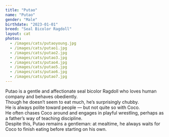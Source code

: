 ```yaml
---
title: "Putao"
name: "Putao"
gender: "Male"
birthdate: "2023-01-01"
breed: "Seal Bicolor Ragdoll"
layout: cat
photos:
  - /images/cats/putaoyoung.jpg
  - /images/cats/putao1.jpg
  - /images/cats/putao2.jpg
  - /images/cats/putao3.jpg
  - /images/cats/putao4.jpg
  - /images/cats/putao5.jpg
  - /images/cats/putao6.jpg
  - /images/cats/putao7.jpg
---
```


Putao is a gentle and affectionate seal bicolor Ragdoll who loves human company and behaves obediently.  
Though he doesn’t seem to eat much, he’s surprisingly chubby.  
He is always polite toward people — but not quite so with Coco.  
He often chases Coco around and engages in playful wrestling, perhaps as a father’s way of teaching discipline.  
Despite this, Putao remains a gentleman: at mealtime, he always waits for Coco to finish eating before starting on his own.
